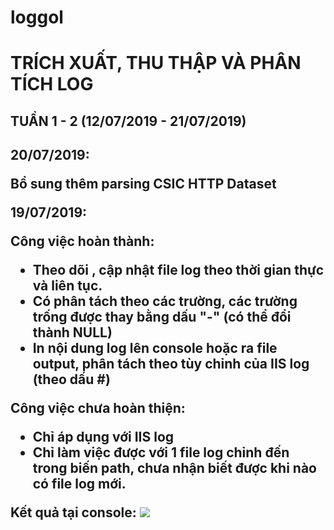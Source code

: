 # loggol

<h1>TRÍCH XUẤT, THU THẬP VÀ PHÂN TÍCH LOG</h1>

<h2>TUẦN 1 - 2 (12/07/2019 - 21/07/2019)<h2>

20/07/2019:

Bổ sung thêm parsing CSIC HTTP Dataset

19/07/2019:

Công việc hoàn thành:
  - Theo dõi , cập nhật file log theo thời gian thực và liên tục.
  - Có phân tách theo các trường, các trường trống được thay bằng dấu "-" (có thể đổi thành NULL)
  - In nội dung log lên console hoặc ra file output, phân tách theo tùy chỉnh của IIS log (theo dấu #)
  
Công việc chưa hoàn thiện:
  - Chỉ áp dụng với IIS log
  - Chỉ làm việc được với 1 file log chỉnh đến trong biến path, chưa nhận biết được khi nào có file log mới.

Kết quả tại console:
<img src="https://i.imgur.com/Wvx7vgn.png" />
